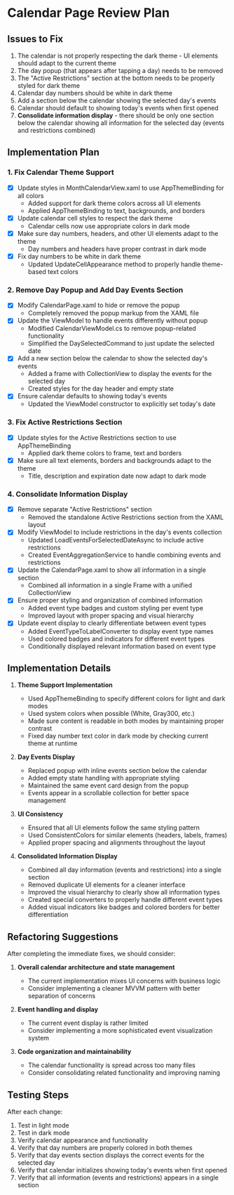# Calendar Page Review Plan

## Issues to Fix

1. The calendar is not properly respecting the dark theme - UI elements should adapt to the current theme
2. The day popup (that appears after tapping a day) needs to be removed
3. The "Active Restrictions" section at the bottom needs to be properly styled for dark theme
4. Calendar day numbers should be white in dark theme
5. Add a section below the calendar showing the selected day's events
6. Calendar should default to showing today's events when first opened
7. **Consolidate information display** - there should be only one section below the calendar showing all information for the selected day (events and restrictions combined)

## Implementation Plan

### 1. Fix Calendar Theme Support

- [x] Update styles in MonthCalendarView.xaml to use AppThemeBinding for all colors
  - Added support for dark theme colors across all UI elements
  - Applied AppThemeBinding to text, backgrounds, and borders
- [x] Update calendar cell styles to respect the dark theme
  - Calendar cells now use appropriate colors in dark mode
- [x] Make sure day numbers, headers, and other UI elements adapt to the theme
  - Day numbers and headers have proper contrast in dark mode
- [x] Fix day numbers to be white in dark theme
  - Updated UpdateCellAppearance method to properly handle theme-based text colors

### 2. Remove Day Popup and Add Day Events Section

- [x] Modify CalendarPage.xaml to hide or remove the popup
  - Completely removed the popup markup from the XAML file
- [x] Update the ViewModel to handle events differently without popup
  - Modified CalendarViewModel.cs to remove popup-related functionality
  - Simplified the DaySelectedCommand to just update the selected date
- [x] Add a new section below the calendar to show the selected day's events
  - Added a frame with CollectionView to display the events for the selected day
  - Created styles for the day header and empty state
- [x] Ensure calendar defaults to showing today's events
  - Updated the ViewModel constructor to explicitly set today's date

### 3. Fix Active Restrictions Section

- [x] Update styles for the Active Restrictions section to use AppThemeBinding
  - Applied dark theme colors to frame, text and borders
- [x] Make sure all text elements, borders and backgrounds adapt to the theme
  - Title, description and expiration date now adapt to dark mode

### 4. Consolidate Information Display

- [x] Remove separate "Active Restrictions" section
  - Removed the standalone Active Restrictions section from the XAML layout
- [x] Modify ViewModel to include restrictions in the day's events collection
  - Updated LoadEventsForSelectedDateAsync to include active restrictions
  - Created EventAggregationService to handle combining events and restrictions
- [x] Update the CalendarPage.xaml to show all information in a single section
  - Combined all information in a single Frame with a unified CollectionView
- [x] Ensure proper styling and organization of combined information
  - Added event type badges and custom styling per event type
  - Improved layout with proper spacing and visual hierarchy
- [x] Update event display to clearly differentiate between event types
  - Added EventTypeToLabelConverter to display event type names
  - Used colored badges and indicators for different event types
  - Conditionally displayed relevant information based on event type

## Implementation Details

1. **Theme Support Implementation**
   - Used AppThemeBinding to specify different colors for light and dark modes
   - Used system colors when possible (White, Gray300, etc.)
   - Made sure content is readable in both modes by maintaining proper contrast
   - Fixed day number text color in dark mode by checking current theme at runtime
  
2. **Day Events Display**
   - Replaced popup with inline events section below the calendar
   - Added empty state handling with appropriate styling
   - Maintained the same event card design from the popup
   - Events appear in a scrollable collection for better space management

3. **UI Consistency**
   - Ensured that all UI elements follow the same styling pattern
   - Used ConsistentColors for similar elements (headers, labels, frames)
   - Applied proper spacing and alignments throughout the layout

4. **Consolidated Information Display**
   - Combined all day information (events and restrictions) into a single section
   - Removed duplicate UI elements for a cleaner interface
   - Improved the visual hierarchy to clearly show all information types
   - Created special converters to properly handle different event types
   - Added visual indicators like badges and colored borders for better differentiation

## Refactoring Suggestions

After completing the immediate fixes, we should consider:

1. **Overall calendar architecture and state management**
   - The current implementation mixes UI concerns with business logic
   - Consider implementing a cleaner MVVM pattern with better separation of concerns

2. **Event handling and display**
   - The current event display is rather limited
   - Consider implementing a more sophisticated event visualization system

3. **Code organization and maintainability**
   - The calendar functionality is spread across too many files
   - Consider consolidating related functionality and improving naming

## Testing Steps

After each change:
1. Test in light mode
2. Test in dark mode
3. Verify calendar appearance and functionality
4. Verify that day numbers are properly colored in both themes
5. Verify that day events section displays the correct events for the selected day
6. Verify that calendar initializes showing today's events when first opened
7. Verify that all information (events and restrictions) appears in a single section 